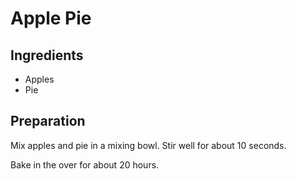 # Apple Pie

## Ingredients

* Apples
* Pie

## Preparation

Mix apples and pie in a mixing bowl. Stir well for about 10 seconds.

Bake in the over for about 20 hours.
